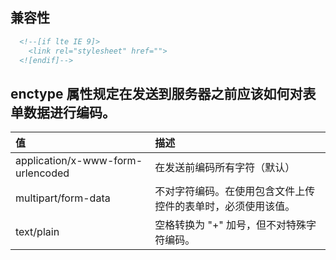 ## 兼容性

```html
  <!--[if lte IE 9]>
    <link rel="stylesheet" href="">
  <![endif]-->

```

## enctype 属性规定在发送到服务器之前应该如何对表单数据进行编码。

|值|描述|
|:--|:--|
|application/x-www-form-urlencoded|	在发送前编码所有字符（默认）|
|multipart/form-data	|不对字符编码。在使用包含文件上传控件的表单时，必须使用该值。|
|text/plain	|空格转换为 "+" 加号，但不对特殊字符编码。|



